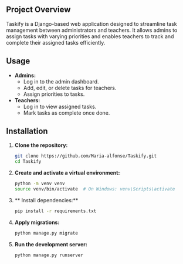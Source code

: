 ## Project Overview
Taskify is a Django-based web application designed to streamline task management between administrators and teachers. It allows admins to assign tasks with varying priorities and enables teachers to track and complete their assigned tasks efficiently.

## Usage
- **Admins:**
  - Log in to the admin dashboard.
  - Add, edit, or delete tasks for teachers.
  - Assign priorities to tasks.
- **Teachers:**
  - Log in to view assigned tasks.
  - Mark tasks as complete once done.

## Installation
1. **Clone the repository:**
    ```bash
    git clone https://github.com/Maria-alfonse/Taskify.git
    cd Taskify
    ```
2. **Create and activate a virtual environment:**
    ```bash
    python -m venv venv
    source venv/bin/activate  # On Windows: venv\Scripts\activate
    ```
3. ** Install dependencies:**
    ```bash
    pip install -r requirements.txt
    ```
4. **Apply migrations:**
    ```bash
    python manage.py migrate
    ```
5. **Run the development server:**
    ```bash
    python manage.py runserver
    ```
